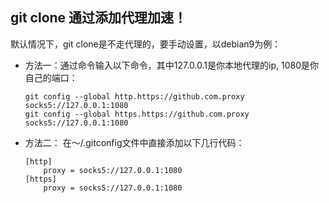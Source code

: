 ## git clone 通过添加代理加速！
默认情况下，git clone是不走代理的，要手动设置，以debian9为例：
- 方法一：通过命令输入以下命令，其中127.0.0.1是你本地代理的ip, 1080是你自己的端口：  
    ```
    git config --global http.https://github.com.proxy socks5://127.0.0.1:1080
    git config --global https.https://github.com.proxy socks5://127.0.0.1:1080
    ```
- 方法二： 在～/.gitconfig文件中直接添加以下几行代码：
    ```
    [http]
        proxy = socks5://127.0.0.1:1080
    [https]
        proxy = socks5://127.0.0.1:1080
    ```
